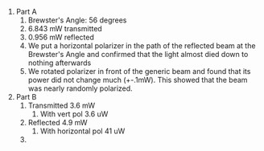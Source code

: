 1. Part A
	1. Brewster's Angle: 56 degrees
	2. 6.843 mW transmitted
	3. 0.956 mW reflected
	4. We put a horizontal polarizer in the path of the reflected beam at the Brewster's Angle and confirmed that the light almost died down to nothing afterwards
	5. We rotated polarizer in front of the generic beam and found that its power did not change much (+-.1mW). This showed that the beam was nearly randomly polarized.
2. Part B
	1. Transmitted 3.6 mW
		1. With vert pol 3.6 uW
	2. Reflected 4.9 mW
		1. With horizontal pol 41 uW
	3. 